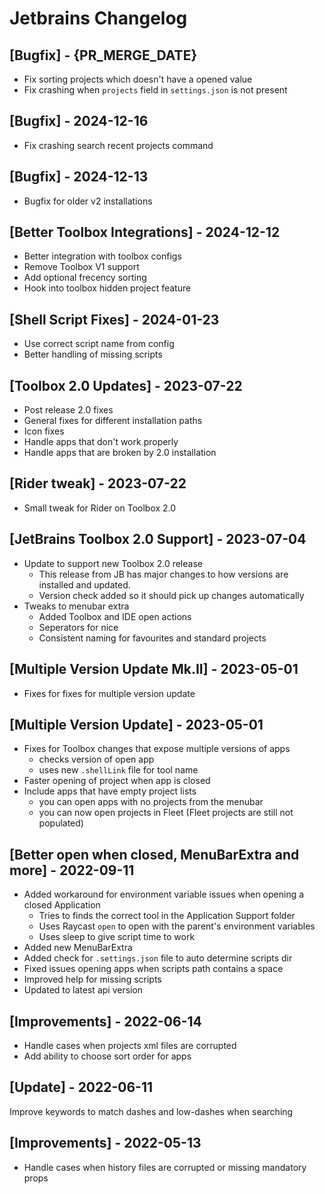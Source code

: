 # Jetbrains Changelog

## [Bugfix] - {PR_MERGE_DATE}
- Fix sorting projects which doesn't have a opened value
- Fix crashing when `projects` field in `settings.json` is not present

## [Bugfix] - 2024-12-16

- Fix crashing search recent projects command

## [Bugfix] - 2024-12-13

- Bugfix for older v2 installations

## [Better Toolbox Integrations] - 2024-12-12

- Better integration with toolbox configs
- Remove Toolbox V1 support
- Add optional frecency sorting
- Hook into toolbox hidden project feature

## [Shell Script Fixes] - 2024-01-23

- Use correct script name from config
- Better handling of missing scripts

## [Toolbox 2.0 Updates] - 2023-07-22

- Post release 2.0 fixes
- General fixes for different installation paths
- Icon fixes
- Handle apps that don't work properly
- Handle apps that are broken by 2.0 installation

## [Rider tweak] - 2023-07-22

- Small tweak for Rider on Toolbox 2.0

## [JetBrains Toolbox 2.0 Support] - 2023-07-04

- Update to support new Toolbox 2.0 release
  - This release from JB has major changes to how versions are installed and updated.
  - Version check added so it should pick up changes automatically
- Tweaks to menubar extra
  - Added Toolbox and IDE open actions
  - Seperators for nice
  - Consistent naming for favourites and standard projects

## [Multiple Version Update Mk.II] - 2023-05-01

- Fixes for fixes for multiple version update

## [Multiple Version Update] - 2023-05-01

- Fixes for Toolbox changes that expose multiple versions of apps
  - checks version of open app
  - uses new `.shellLink` file for tool name
- Faster opening of project when app is closed
- Include apps that have empty project lists
  - you can open apps with no projects from the menubar
  - you can now open projects in Fleet (Fleet projects are still not populated)

## [Better open when closed, MenuBarExtra and more] - 2022-09-11

- Added workaround for environment variable issues when opening a closed Application
  - Tries to finds the correct tool in the Application Support folder
  - Uses Raycast `open` to open with the parent's environment variables
  - Uses sleep to give script time to work
- Added new MenuBarExtra
- Added check for `.settings.json` file to auto determine scripts dir
- Fixed issues opening apps when scripts path contains a space
- Improved help for missing scripts
- Updated to latest api version

## [Improvements] - 2022-06-14

- Handle cases when projects xml files are corrupted
- Add ability to choose sort order for apps

## [Update] - 2022-06-11

Improve keywords to match dashes and low-dashes when searching

## [Improvements] - 2022-05-13

- Handle cases when history files are corrupted or missing mandatory props
